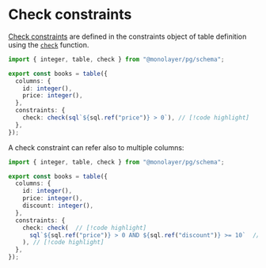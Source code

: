 # Check constraints

[Check constraints](./../glossary.md#check-constraint) are defined in the constraints object of table definition using the [`check`](./../../../reference/api/pg/functions/check.md) function.

```ts
import { integer, table, check } from "@monolayer/pg/schema";

export const books = table({
  columns: {
    id: integer(),
    price: integer(),
  },
  constraints: {
    check: check(sql`${sql.ref("price")} > 0`), // [!code highlight]
  },
});
```

A check constraint can refer also to multiple columns:

```ts
import { integer, table, check } from "@monolayer/pg/schema";

export const books = table({
  columns: {
    id: integer(),
    price: integer(),
    discount: integer(),
  },
  constraints: {
    check: check(  // [!code highlight]
      sql`${sql.ref("price")} > 0 AND ${sql.ref("discount")} >= 10`  // [!code highlight]
    ), // [!code highlight]
  },
});
```

